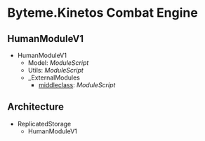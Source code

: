 # Byteme.Kinetos Combat Engine

## HumanModuleV1
- HumanModuleV1
  - Model:  _ModuleScript_
  - Utils:  _ModuleScript_
  - _ExternalModules
    - [middleclass](https://github.com/kikito/middleclass): _ModuleScript_

## Architecture
- ReplicatedStorage
  - HumanModuleV1

